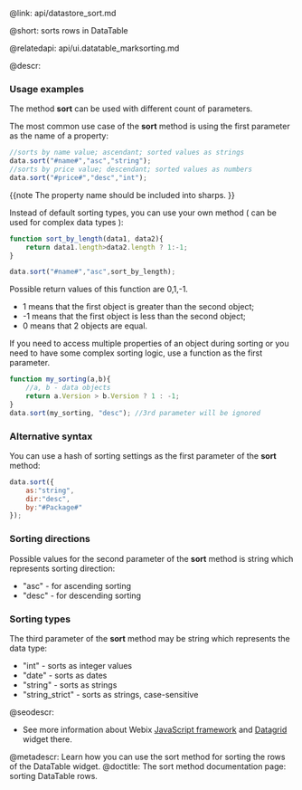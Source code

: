 @link: api/datastore_sort.md

@short:
	sorts rows in DataTable

@relatedapi:
	api/ui.datatable_marksorting.md
    
    
@descr:

### Usage examples

The method **sort** can be used with different count of parameters.

The most common use case of the **sort** method is using the first parameter as the name of a property:

~~~js
//sorts by name value; ascendant; sorted values as strings
data.sort("#name#","asc","string");
//sorts by price value; descendant; sorted values as numbers
data.sort("#price#","desc","int");
~~~

{{note The property name should be included into sharps. }}


Instead of default sorting types, you can use your own method ( can be used for complex data types ):


~~~js
function sort_by_length(data1, data2){
    return data1.length>data2.length ? 1:-1;
}

data.sort("#name#","asc",sort_by_length);
~~~

Possible return values of this function are 0,1,-1. 

- 1 means that the first object is greater than the second object;
- -1 means that the first object is less than the second object;
-  0 means that 2 objects are equal.


If you need to access multiple properties of an object during sorting
or you need to have some complex sorting logic, use a function as
the first parameter.

~~~js
function my_sorting(a,b){
    //a, b - data objects
    return a.Version > b.Version ? 1 : -1;
}
data.sort(my_sorting, "desc"); //3rd parameter will be ignored
~~~

### Alternative syntax

You can use a hash of sorting settings as the first parameter of the **sort** method:
~~~js
data.sort({
    as:"string",
    dir:"desc",
    by:"#Package#"
});
~~~



### Sorting directions

Possible values for the second parameter of the **sort** method is string which represents sorting direction:

- "asc"  - for ascending sorting
- "desc" - for descending sorting

### Sorting types

The third parameter of the **sort** method may be string which represents the data type: 

- "int" - sorts as integer values
- "date" - sorts as dates
- "string" - sorts as strings
- "string_strict" - sorts as strings, case-sensitive

@seodescr:

- See more information about Webix [JavaScript framework](https://webix.com) and [Datagrid](https://webix.com/widget/datatable/) widget there.

@metadescr: Learn how you can use the sort method for sorting the rows of the DataTable widget. 
@doctitle: The sort method documentation page: sorting DataTable rows.